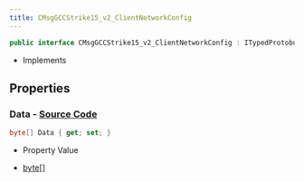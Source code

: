 ```yaml
---
title: CMsgGCCStrike15_v2_ClientNetworkConfig
---
```


```csharp
public interface CMsgGCCStrike15_v2_ClientNetworkConfig : ITypedProtobuf<CMsgGCCStrike15_v2_ClientNetworkConfig>, INativeHandle
```

- Implements

## Properties

### **Data** - [Source Code](https://github.com/swiftly-solution/swiftlys2/blob/main/managed/src/SwiftlyS2.Generated/Protobufs/Interfaces/CMsgGCCStrike15_v2_ClientNetworkConfig.cs#L13)

```csharp
byte[] Data { get; set; }
```

- Property Value

- [byte](https://learn.microsoft.com/dotnet/api/system.byte)[]

